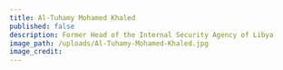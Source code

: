 ```yaml
---
title: Al-Tuhamy Mohamed Khaled
published: false
description: Former Head of the Internal Security Agency of Libya
image_path: /uploads/Al-Tuhamy-Mohamed-Khaled.jpg
image_credit:
---
```




